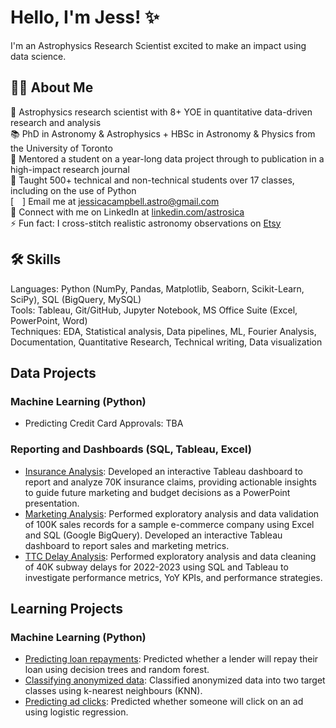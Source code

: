 # Hello, I'm Jess! ✨

I'm an Astrophysics Research Scientist excited to make an impact using data science.

## 👩‍💻 About Me
🔭 Astrophysics research scientist with 8+ YOE in quantitative data-driven research and analysis <br>
📚 PhD in Astronomy & Astrophysics + HBSc in Astronomy & Physics from the University of Toronto <br>
👥 Mentored a student on a year-long data project through to publication in a high-impact research journal <br>
💬 Taught 500+ technical and non-technical students over 17 classes, including on the use of Python <br>
[<img src="https://upload.wikimedia.org/wikipedia/commons/thumb/7/7e/Gmail_icon_%282020%29.svg/2560px-Gmail_icon_%282020%29.svg.png" width="14">] Email me at [jessicacampbell.astro@gmail.com](mailto:jessicacampbell.astro@gmail.com) <br>
🙌 Connect with me on LinkedIn at [linkedin.com/astrosica](https://www.linkedin.com/in/astrosica/) <br>
⚡ Fun fact: I cross-stitch realistic astronomy observations on [Etsy](https://www.etsy.com/ca/shop/Astrostitches)

## 🛠️ Skills
Languages: Python (NumPy, Pandas, Matplotlib, Seaborn, Scikit-Learn, SciPy), SQL (BigQuery, MySQL) <br>
Tools: Tableau, Git/GitHub, Jupyter Notebook, MS Office Suite (Excel, PowerPoint, Word) <br>
Techniques: EDA, Statistical analysis, Data pipelines, ML, Fourier Analysis, Documentation, Quantitative Research, Technical writing, Data visualization

## Data Projects

### Machine Learning (Python)

* Predicting Credit Card Approvals: TBA

### Reporting and Dashboards (SQL, Tableau, Excel)

* [Insurance Analysis](https://github.com/astrosica/data-science-portfolio/tree/main/Reporting%20and%20Dashboards/Insurance%20Claims%20Analysis): Developed an interactive Tableau dashboard to report and analyze 70K insurance claims, providing actionable insights to guide future marketing and budget decisions as a PowerPoint presentation.
* [Marketing Analysis](https://github.com/astrosica/data-science-portfolio/tree/main/Reporting%20and%20Dashboards/e-Commerce%20Marketing%20Analysis): Performed exploratory analysis and data validation of 100K sales records for a sample e-commerce company using Excel and SQL (Google BigQuery). Developed an interactive Tableau dashboard to report sales and marketing metrics.
* [TTC Delay Analysis](https://github.com/astrosica/data-science-portfolio/tree/main/Reporting%20and%20Dashboards/TTC%20Delay%20Analysis): Performed exploratory analysis and data cleaning of 40K subway delays for 2022-2023 using SQL and Tableau to investigate performance metrics, YoY KPIs, and performance strategies.

## Learning Projects

### Machine Learning (Python)

* [Predicting loan repayments](https://github.com/astrosica/data-science-portfolio/blob/main/Machine%20Learning/Learning/Predicting%20Loan%20Repayments%20with%20Decision%20Trees%20and%20Random%20Forest.ipynb): Predicted whether a lender will repay their loan using decision trees and random forest.
* [Classifying anonymized data](https://github.com/astrosica/data-science-portfolio/blob/main/Machine%20Learning/Learning/Classifying%20Anonymized%20Data%20with%20KNN.ipynb): Classified anonymized data into two target classes using k-nearest neighbours (KNN). 
* [Predicting ad clicks](https://github.com/astrosica/data-science-portfolio/blob/main/Machine%20Learning/Learning/Predicting%20Ad%20Clicks%20with%20Logistic%20Regression.ipynb): Predicted whether someone will click on an ad using logistic regression.

